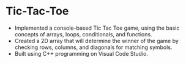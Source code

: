 # Tic-Tac-Toe
- Implemented a console-based Tic Tac Toe game, using the basic concepts of arrays, loops, conditionals, and functions.
- Created a 2D array that will determine the winner of the game by checking rows, columns, and diagonals for matching symbols.
- Built using C++ programming on Visual Code Studio.
